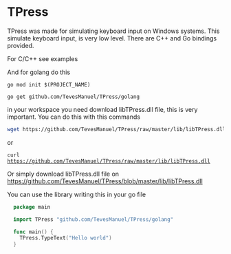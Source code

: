 TPress
======

TPress was made for simulating keyboard input on Windows systems. This simulate keyboard input, is very low level. There are C++ and Go bindings provided.

For C/C++ see examples

And for golang do this


<code>go mod init $(PROJECT_NAME)</code>


<code>go get github.com/TevesManuel/TPress/golang</code>


in your workspace you need download libTPress.dll file, this is very important.
You can do this with this commands


``` Bash
wget https://github.com/TevesManuel/TPress/raw/master/lib/libTPress.dll

```

or


<code>curl https://github.com/TevesManuel/TPress/raw/master/lib/libTPress.dll</code>


Or simply download libTPress.dll file on https://github.com/TevesManuel/TPress/blob/master/lib/libTPress.dll


You can use the library writing this in your go file

``` Go
  package main

  import TPress "github.com/TevesManuel/TPress/golang"

  func main() {
    TPress.TypeText("Hello world")
  }
  ```
